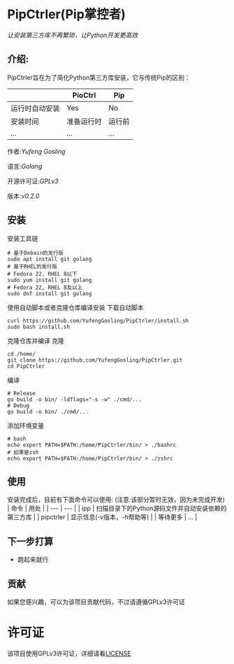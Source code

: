 # PipCtrler(Pip掌控者)

*让安装第三方库不再繁琐，让Python开发更高效*

## 介绍:

PipCtrler旨在为了简化Python第三方库安装，它与传统Pip的区别：

| | PioCtrl | Pip |
| --- | --- | --- |
| 运行时自动安装 | Yes | No |
| 安装时间 | 准备运行时 | 运行前 |
| ... | ... | ... |

作者:*Yufeng Gosling*

语言:*Golang*

开源许可证:*GPLv3*

版本:*v0.2.0*

## 安装


安装工具链
```
# 基于Debain的发行版
sudo apt install git golang
# 基于RHEL的发行版
# Fedora 22, RHEL 8以下
sudo yum install git golang
# Fedora 22, RHEL 8及以上
sudo dnf install git golang
```

使用自动脚本或者克隆仓库编译安装
下载自动脚本
```
curl https://github.com/YufengGosling/PipCtrler/install.sh
sudo bash install.sh
```

克隆仓库并编译
克隆
```
cd /home/
git clone https://github.com/YufengGosling/PipCtrler.git
cd PipCtrler
```

编译
```
# Release
go build -o bin/ -ldflags="-s -w" ./cmd/...
# Debug
go build -o bin/ ./cmd/...
```

添加环境变量
```
# bash
echo export PATH=$PATH:/home/PipCtrler/bin/ > ./bashrc
# 如果是zsh
echo export PATH=$PATH:/home/PipCtrler/bin/ > ./zshrc
```

## 使用
安装完成后，目前有下面命令可以使用: (注意:该部分暂时无效，因为未完成开发)
| 命令 | 用处 |
| --- | --- |
| ipp | 扫描目录下的Python源码文件并自动安装依赖的第三方库 |
| pipctrler | 显示信息(-v版本，-h帮助等) |
| 等待更多 | ... |

## 下一步打算
- 跑起来就行

## 贡献
如果您感兴趣，可以为该项目贡献代码，不过请遵循GPLv3许可证

# 许可证
该项目使用GPLv3许可证，详细请看[LICENSE](http://github.com/YufengGosling/PipControler/LICENSE)
